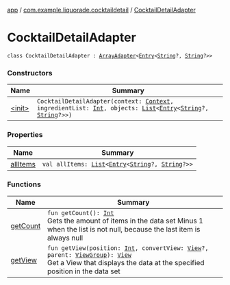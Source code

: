 [app](../../index.md) / [com.example.liquorade.cocktaildetail](../index.md) / [CocktailDetailAdapter](./index.md)

# CocktailDetailAdapter

`class CocktailDetailAdapter : `[`ArrayAdapter`](https://developer.android.com/reference/android/widget/ArrayAdapter.html)`<`[`Entry`](https://kotlinlang.org/api/latest/jvm/stdlib/kotlin.collections/-map/-entry/index.html)`<`[`String`](https://kotlinlang.org/api/latest/jvm/stdlib/kotlin/-string/index.html)`?, `[`String`](https://kotlinlang.org/api/latest/jvm/stdlib/kotlin/-string/index.html)`?>>`

### Constructors

| Name | Summary |
|---|---|
| [&lt;init&gt;](-init-.md) | `CocktailDetailAdapter(context: `[`Context`](https://developer.android.com/reference/android/content/Context.html)`, ingredientList: `[`Int`](https://kotlinlang.org/api/latest/jvm/stdlib/kotlin/-int/index.html)`, objects: `[`List`](https://kotlinlang.org/api/latest/jvm/stdlib/kotlin.collections/-list/index.html)`<`[`Entry`](https://kotlinlang.org/api/latest/jvm/stdlib/kotlin.collections/-map/-entry/index.html)`<`[`String`](https://kotlinlang.org/api/latest/jvm/stdlib/kotlin/-string/index.html)`?, `[`String`](https://kotlinlang.org/api/latest/jvm/stdlib/kotlin/-string/index.html)`?>>)` |

### Properties

| Name | Summary |
|---|---|
| [allItems](all-items.md) | `val allItems: `[`List`](https://kotlinlang.org/api/latest/jvm/stdlib/kotlin.collections/-list/index.html)`<`[`Entry`](https://kotlinlang.org/api/latest/jvm/stdlib/kotlin.collections/-map/-entry/index.html)`<`[`String`](https://kotlinlang.org/api/latest/jvm/stdlib/kotlin/-string/index.html)`?, `[`String`](https://kotlinlang.org/api/latest/jvm/stdlib/kotlin/-string/index.html)`?>>` |

### Functions

| Name | Summary |
|---|---|
| [getCount](get-count.md) | `fun getCount(): `[`Int`](https://kotlinlang.org/api/latest/jvm/stdlib/kotlin/-int/index.html)<br>Gets the amount of items in the data set Minus 1 when the list is not null, because the last item is always null |
| [getView](get-view.md) | `fun getView(position: `[`Int`](https://kotlinlang.org/api/latest/jvm/stdlib/kotlin/-int/index.html)`, convertView: `[`View`](https://developer.android.com/reference/android/view/View.html)`?, parent: `[`ViewGroup`](https://developer.android.com/reference/android/view/ViewGroup.html)`): `[`View`](https://developer.android.com/reference/android/view/View.html)<br>Get a View that displays the data at the specified position in the data set |
